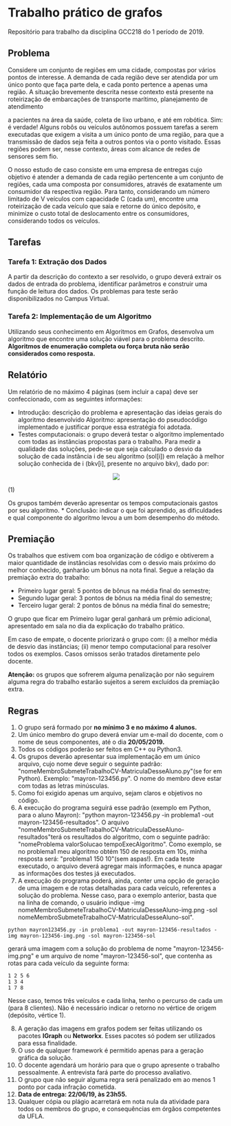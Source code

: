 # Trabalho prático de grafos 
Repositório para trabalho da disciplina GCC218 do 1 período de 2019.

## Problema

Considere um conjunto de regiões em uma cidade, compostas por vários pontos de interesse.
A demanda de cada região deve ser atendida por um único ponto que faça parte dela, e cada
ponto pertence a apenas uma região. A situação brevemente descrita nesse contexto está presente na roteirização de embarcações de transporte marítimo, planejamento de atendimento

a pacientes na área da saúde, coleta de lixo urbano, e até em robótica. Sim: é verdade!
Alguns robôs ou veículos autônomos possuem tarefas a serem executadas que exigem a visita
a um único ponto de uma região, para que a transmissão de dados seja feita a outros pontos
via o ponto visitado. Essas regiões podem ser, nesse contexto, áreas com alcance de redes de
sensores sem fio.

O nosso estudo de caso consiste em uma empresa de entregas cujo objetivo é atender a
demanda de cada região pertencente a um conjunto de regiões, cada uma composta por
consumidores, através de exatamente um consumidor da respectiva região. Para tanto, considerando um número limitado de V veículos com capacidade C (cada um), encontre uma
roteirização de cada veículo que saia e retorne do único depósito, e minimize o custo total de
deslocamento entre os consumidores, considerando todos os veículos.

## Tarefas
### Tarefa 1: Extração dos Dados
A partir da descrição do contexto a ser resolvido, o grupo deverá extrair os dados de entrada do problema, identificar parâmetros e construir uma função de leitura dos dados. Os
problemas para teste serão disponibilizados no Campus Virtual.

### Tarefa 2: Implementação de um Algoritmo
Utilizando seus conhecimento em Algoritmos em Grafos, desenvolva um algoritmo que encontre uma solução viável para o problema descrito. **Algoritmos de enumeração completa ou força bruta não serão considerados como resposta.**

## Relatório
Um relatório de no máximo 4 páginas (sem incluir a capa) deve ser confeccionado, com as
seguintes informações:

* Introdução: descrição do problema e apresentação das ideias gerais do algoritmo desenvolvido
Algoritmo: apresentação do pseudocódigo implementado e justificar porque essa estratégia foi adotada.
* Testes computacionais: o grupo deverá testar o algoritmo implementado com todas as
instâncias propostas para o trabalho. Para medir a qualidade das soluções, pede-se
que seja calculado o desvio da solução de cada instância i de seu algoritmo (sol[i]) em
relação à melhor solução conhecida de i (bkv[i], presente no arquivo bkv), dado por:
<p align="center">
  <img src="https://latex.codecogs.com/gif.latex?\frac{sol[i]%20-%20bkv[i]}{bkv[i]}100" /> 
</p>
<p align="rigth">
  (1)
</p>
Os grupos também deverão apresentar os tempos computacionais gastos por seu algoritmo.
* Conclusão: indicar o que foi aprendido, as dificuldades e qual componente do algoritmo
levou a um bom desempenho do método.

## Premiação
Os trabalhos que estivem com boa organização de código e obtiverem a maior quantidade de instâncias resolvidas com o desvio mais próximo do melhor conhecido, ganharão um bônus na nota final. Segue a relação da premiação extra do trabalho:

* Primeiro lugar geral: 5 pontos de bônus na média final do semestre;
* Segundo lugar geral: 3 pontos de bônus na média final do semestre;
* Terceiro lugar geral: 2 pontos de bônus na média final do semestre;

O grupo que ficar em Primeiro lugar geral ganhará um prêmio adicional, apresentado em sala
no dia da explicação do trabalho prático.

Em caso de empate, o docente priorizará o grupo com: (i) a melhor média de desvio das
instâncias; (ii) menor tempo computacional para resolver todos os exemplos. Casos omissos
serão tratados diretamente pelo docente.

**Atenção:** os grupos que sofrerem alguma penalização por não seguirem alguma regra do
trabalho estarão sujeitos a serem excluídos da premiação extra.

## Regras
1. O grupo será formado por **no mínimo 3 e no máximo 4 alunos.**
2. Um único membro do grupo deverá enviar um e-mail do docente, com o nome de seus
componentes, até o dia **20/05/2019.**
3. Todos os códigos poderão ser feitos em C++ ou Python3.
4. Os grupos deverão apresentar sua implementação em um único arquivo, cujo nome deve
seguir o seguinte padrão: "nomeMembroSubmeteTrabalhoCV-MatriculaDesseAluno.py"(se
for em Python). Exemplo: "mayron-123456.py". O nome do membro deve estar com
todas as letras minúsculas.
5. Como foi exigido apenas um arquivo, sejam claros e objetivos no código.
6. A execução do programa seguirá esse padrão (exemplo em Python, para o aluno Mayron): "python mayron-123456.py -in problema1 -out mayron-123456-resultados". O arquivo "nomeMembroSubmeteTrabalhoCV-MatriculaDesseAluno-resultados"terá os resultados do algoritmo, com o seguinte padrão: "nomeProblema valorSolucao tempoExecAlgoritmo". Como exemplo, se no problema1 meu algoritmo obtém 150 de resposta
em 10s, minha resposta será: "problema1 150 10"(sem aspas!). Em cada teste executado, o arquivo deverá agregar mais informações, e nunca apagar as informações dos
testes já executados.
7. A execução do programa poderá, ainda, conter uma opção de geração de uma imagem e de rotas detalhadas para cada veículo, referentes a solução do problema. Nesse caso, para o exemplo anterior, basta que na linha de comando, o usuário indique -img
nomeMembroSubmeteTrabalhoCV-MatriculaDesseAluno-img.png -sol
nomeMembroSubmeteTrabalhoCV-MatriculaDesseAluno-sol". 
```
python mayron123456.py -in problema1 -out mayron-123456-resultados -img mayron-123456-img.png -sol mayron-123456-sol
```
gerará uma imagem com a solução do problema de nome "mayron-123456-img.png" e um arquivo de nome "mayron-123456-sol", que contenha as rotas para cada veículo da seguinte forma:
```
1 2 5 6
1 3 4
1 7 8
```

Nesse caso, temos três veículos e cada linha, tenho o percurso de cada um (para 8
clientes). Não é necessário indicar o retorno no vértice de origem (depósito, vértice 1).

8. A geração das imagens em grafos podem ser feitas utilizando os pacotes **IGraph** ou
**Networkx**. Esses pacotes só podem ser utilizados para essa finalidade.
9. O uso de qualquer framework é permitido apenas para a geração gráfica da solução.
10. O docente agendará um horário para que o grupo apresente o trabalho pessoalmente.
A entrevista fará parte do processo avaliativo.
11. O grupo que não seguir alguma regra será penalizado em ao menos 1 ponto por cada
infração cometida.
12. **Data de entrega: 22/06/19, às 23h55.**
13. Qualquer cópia ou plágio acarretará em nota nula da atividade para todos os membros
do grupo, e consequências em órgãos competentes da UFLA.

